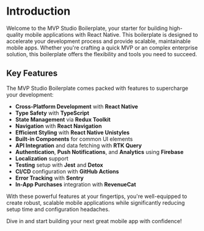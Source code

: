 # Introduction

Welcome to the MVP Studio Boilerplate, your starter for building high-quality mobile applications with React Native. This boilerplate is designed to accelerate your development process and provide scalable, maintainable mobile apps. Whether you're crafting a quick MVP or an complex enterprise solution, this boilerplate offers the flexibility and tools you need to succeed.

## Key Features

The MVP Studio Boilerplate comes packed with features to supercharge your development:

- **Cross-Platform Development** with **React Native**
- **Type Safety** with **TypeScript**
- **State Management** via **Redux Toolkit**
- **Navigation** with **React Navigation**
- **Efficient Styling** with **React Native Unistyles**
- **Built-in Components** for common UI elements
- **API Integration** and data fetching with **RTK Query**
- **Authentication**, **Push Notifications**, and **Analytics** using **Firebase**
- **Localization** support
- **Testing** setup with **Jest** and **Detox**
- **CI/CD** configuration with **GitHub Actions**
- **Error Tracking** with **Sentry**
- **In-App Purchases** integration with **RevenueCat**

With these powerful features at your fingertips, you're well-equipped to create robust, scalable mobile applications while significantly reducing setup time and configuration headaches.

Dive in and start building your next great mobile app with confidence!
